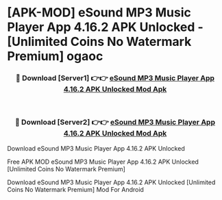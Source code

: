 # [APK-MOD] eSound  MP3 Music Player App 4.16.2 APK Unlocked - [Unlimited Coins No Watermark Premium] ogaoc



<div align="center">
<h3>🔴 Download [Server1] 👉👉 <a href="https://momento.my/?title=eSound__MP3_Music_Player_App_4.16.2_APK_Unlocked">eSound  MP3 Music Player App 4.16.2 APK Unlocked Mod Apk</a></h3><br>

<h3>🔴 Download [Server2] 👉👉 <a href="https://momento.my/?title=eSound__MP3_Music_Player_App_4.16.2_APK_Unlocked">eSound  MP3 Music Player App 4.16.2 APK Unlocked Mod Apk</a></h3>
</div>



Download eSound  MP3 Music Player App 4.16.2 APK Unlocked 

Free APK MOD eSound  MP3 Music Player App 4.16.2 APK Unlocked [Unlimited Coins No Watermark Premium]

Download eSound  MP3 Music Player App 4.16.2 APK Unlocked [Unlimited Coins No Watermark Premium] Mod For Android
